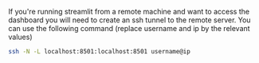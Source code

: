 If you're running streamlit from a remote machine and want to access the dashboard you will need to create an ssh tunnel to the remote server. You can use the following command (replace username and ip by the relevant values)

```bash
ssh -N -L localhost:8501:localhost:8501 username@ip
```